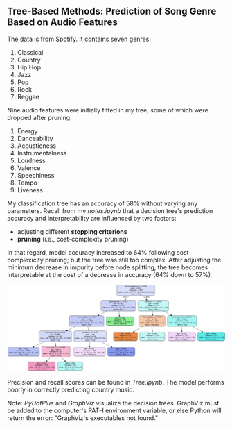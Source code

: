 ## Tree-Based Methods: Prediction of Song Genre Based on Audio Features

The data is from Spotify. It contains seven genres:
1. Classical
2. Country
3. Hip Hop
4. Jazz
5. Pop
6. Rock
7. Reggae

Nine audio features were initially fitted in my tree, some of which were dropped after pruning:
1. Energy
2. Danceability
3. Acousticness
4. Instrumentalness
5. Loudness
6. Valence
7. Speechiness
8. Tempo
9. Liveness

My classification tree has an accuracy of 58% without varying any parameters. Recall from my *notes.ipynb* that a decision tree's prediction accuracy and interpretability are influenced by two factors:
- adjusting different **stopping criterions**
- **pruning** (i.e., cost-complexity pruning)

In that regard, model accuracy increased to 64% following cost-complexicity pruning; but the tree was still too complex. After adjusting the minimum decrease in impurity before node splitting, the tree becomes interpretable at the cost of a decrease in accuracy (64% down to 57%):

![](finalDecisionTree.png)

Precision and recall scores can be found in *Tree.ipynb*. The model performs poorly in correctly predicting country music.

Note: *PyDotPlus* and *GraphViz* visualize the decision trees. GraphViz must be added to the computer's PATH environment variable, or else Python will return the error: "GraphViz's executables not found."



